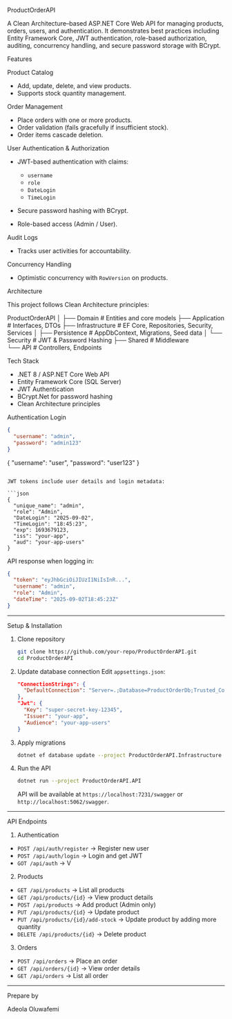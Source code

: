 ProductOrderAPI

A Clean Architecture–based ASP.NET Core Web API for managing products, orders, users, and authentication.
It demonstrates best practices including Entity Framework Core, JWT authentication, role-based authorization, auditing, concurrency handling, and secure password storage with BCrypt.

Features

Product Catalog

  * Add, update, delete, and view products.
  * Supports stock quantity management.

Order Management

  * Place orders with one or more products.
  * Order validation (fails gracefully if insufficient stock).
  * Order items cascade deletion.

User Authentication & Authorization

  * JWT-based authentication with claims:

    * `username`
    * `role`
    * `DateLogin`
    * `TimeLogin`
  * Secure password hashing with BCrypt.
  * Role-based access (Admin / User).

Audit Logs

  * Tracks user activities for accountability.

Concurrency Handling

  * Optimistic concurrency with `RowVersion` on products.

Architecture

This project follows Clean Architecture principles:

ProductOrderAPI
│
├── Domain              # Entities and core models
├── Application         # Interfaces, DTOs 
├── Infrastructure      # EF Core, Repositories, Security, Services
│   ├── Persistence     # AppDbContext, Migrations, Seed data
│   └── Security        # JWT & Password Hashing
├── Shared				# Middleware	
└── API                 # Controllers, Endpoints


Tech Stack

* .NET 8 / ASP.NET Core Web API
* Entity Framework Core (SQL Server)
* JWT Authentication
* BCrypt.Net for password hashing
* Clean Architecture principles


Authentication
Login
```json
{
  "username": "admin",
  "password": "admin123"
}
```
{
  "username": "user",
  "password": "user123"
}
```

JWT tokens include user details and login metadata:

```json
{
  "unique_name": "admin",
  "role": "Admin",
  "DateLogin": "2025-09-02",
  "TimeLogin": "18:45:23",
  "exp": 1693679123,
  "iss": "your-app",
  "aud": "your-app-users"
}
```

API response when logging in:

```json
{
  "token": "eyJhbGciOiJIUzI1NiIsInR...",
  "username": "admin",
  "role": "Admin",
  "dateTime": "2025-09-02T18:45:23Z"
}
```

---

Setup & Installation

1. Clone repository

   ```bash
   git clone https://github.com/your-repo/ProductOrderAPI.git
   cd ProductOrderAPI
   ```

2. Update database connection
   Edit `appsettings.json`:

   ```json
   "ConnectionStrings": {
     "DefaultConnection": "Server=.;Database=ProductOrderDb;Trusted_Connection=True;TrustServerCertificate=True;"
   },
   "Jwt": {
     "Key": "super-secret-key-12345",
     "Issuer": "your-app",
     "Audience": "your-app-users"
   }
   ```

3. Apply migrations

   ```bash
   dotnet ef database update --project ProductOrderAPI.Infrastructure --startup-project ProductOrderAPI.API
   ```

4. Run the API

   ```bash
   dotnet run --project ProductOrderAPI.API
   ```

   API will be available at `https://localhost:7231/swagger` or `http://localhost:5062/swagger`.

---

API Endpoints

1. Authentication

* `POST /api/auth/register` → Register new user
* `POST /api/auth/login` → Login and get JWT
* `GOT /api/auth` → V

2. Products

* `GET /api/products` → List all products
* `GET /api/products/{id}` → View product details
* `POST /api/products` → Add product (Admin only)
* `PUT /api/products/{id}` → Update product
* `PUT /api/products/{id}/add-stock` → Update product by adding more quantity
* `DELETE /api/products/{id}` → Delete product

3. Orders

* `POST /api/orders` → Place an order
* `GET /api/orders/{id}` → View order details
* `GET /api/orders` → List all order 

---

Prepare by

Adeola Oluwafemi

